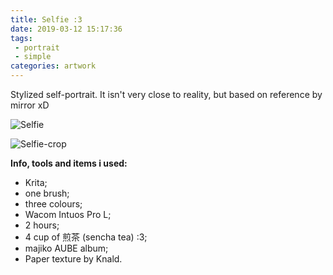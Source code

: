 ```yaml
---
title: Selfie :3
date: 2019-03-12 15:17:36
tags:
 - portrait
 - simple
categories: artwork
---
```

Stylized self-portrait. It isn't very close to reality, but based on reference by mirror xD

![Selfie](https://cdna.artstation.com/p/assets/images/images/016/497/514/large/lexi-reppo-leeppo-little900.jpg)
<!-- more -->

![Selfie-crop](https://cdna.artstation.com/p/assets/images/images/016/497/516/large/lexi-reppo-leeppo-crop.jpg)

**Info, tools and items i used:**
 -  Krita;
 -  one brush;
 -  three colours;
 -  Wacom Intuos Pro L;
 -  2 hours;
 -  4 cup of 煎茶 (sencha tea) :3;
 -  majiko AUBE album;
 -  Paper texture by Knald.
